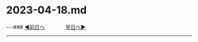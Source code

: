 # 2023-04-18.md

---### [◀️前日へ](https://github.com/yuasys/chatty-journal/blob/main/2023/04/2023-04-17.md)&emsp;&emsp;&emsp;&emsp;[翌日へ▶️](https://github.com/yuasys/chatty-journal/blob/main/2023/04/2023-04-19.md)

---
